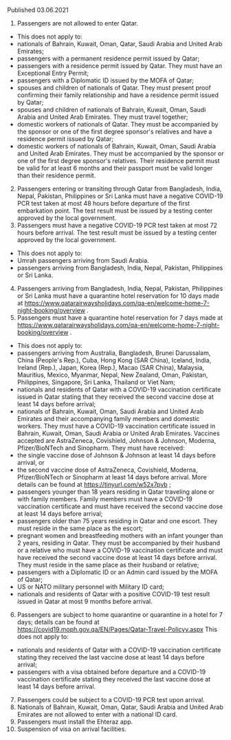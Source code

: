 Published 03.06.2021
1. Passengers are not allowed to enter Qatar. 
- This does not apply to:
- nationals of Bahrain, Kuwait, Oman, Qatar, Saudi Arabia and United Arab Emirates;
- passengers with a permanent residence permit issued by Qatar;
- passengers with a residence permit issued by Qatar. They must have an Exceptional Entry Permit;
- passengers with a Diplomatic ID issued by the MOFA of Qatar;
- spouses and children of nationals of Qatar. They must present proof confirming their family relationship and have a residence permit issued by Qatar;
- spouses and children of nationals of Bahrain, Kuwait, Oman, Saudi Arabia and United Arab Emirates. They must travel together;
- domestic workers of nationals of Qatar. They must be accompanied by the sponsor or one of the first degree sponsor's relatives and have a residence permit issued by Qatar;
- domestic workers of nationals of Bahrain, Kuwait, Oman, Saudi Arabia and United Arab Emirates. They must be accompanied by the sponsor or one of the first degree sponsor's relatives. Their residence permit must be valid for at least 6 months and their passport must be valid longer than their residence permit.
2. Passengers entering or transiting through Qatar from Bangladesh, India, Nepal, Pakistan, Philippines or Sri Lanka must have a negative COVID-19 PCR test taken at most 48 hours before departure of the first embarkation point. The test result must be issued by a testing center approved by the local government.
3. Passengers must have a negative COVID-19 PCR test taken at most 72 hours before arrival. The test result must be issued by a testing center approved by the local government.
- This does not apply to:
- Umrah passengers arriving from Saudi Arabia.
- passengers arriving from Bangladesh, India, Nepal, Pakistan, Philippines or Sri Lanka.
4. Passengers arriving from Bangladesh, India, Nepal, Pakistan, Philippines or Sri Lanka must have a quarantine hotel reservation for 10 days made at <a href="https://www.qatarairwaysholidays.com/qa-en/welcome-home-7-night-booking/overview">https://www.qatarairwaysholidays.com/qa-en/welcome-home-7-night-booking/overview</a> .
5. Passengers must have a quarantine hotel reservation for 7 days made at <a href="https://www.qatarairwaysholidays.com/qa-en/welcome-home-7-night-booking/overview">https://www.qatarairwaysholidays.com/qa-en/welcome-home-7-night-booking/overview</a> .
- This does not apply to:
- passengers arriving from Australia, Bangladesh, Brunei Darussalam, China (People's Rep.), Cuba, Hong Kong (SAR China), Iceland, India, Ireland (Rep.), Japan, Korea (Rep.), Macao (SAR China), Malaysia, Mauritius, Mexico, Myanmar, Nepal, New Zealand, Oman, Pakistan, Philippines, Singapore, Sri Lanka, Thailand or Viet Nam;
- nationals and residents of Qatar with a COVID-19 vaccination certificate issued in Qatar stating that they received the second vaccine dose at least 14 days before arrival;
- nationals of Bahrain, Kuwait, Oman, Saudi Arabia and United Arab Emirates and their accompanying family members and domestic workers. They must have a COVID-19 vaccination certificate issued in Bahrain, Kuwait, Oman, Saudi Arabia or United Arab Emirates. Vaccines accepted are AstraZeneca, Covishield, Johnson & Johnson, Moderna, Pfizer/BioNTech and Sinopharm. They must have received:
- the single vaccine dose of Johnson & Johnson at least 14 days before arrival, or
- the second vaccine dose of AstraZeneca, Covishield, Moderna, Pfizer/BioNTech or Sinopharm at least 14 days before arrival. More details can be found at <a href="https://tinyurl.com/w52x7pvb">https://tinyurl.com/w52x7pvb</a> ;
- passengers younger than 18 years residing in Qatar traveling alone or with family members. Family members must have a COVID-19 vaccination certificate and must have received the second vaccine dose at least 14 days before arrival;
- passengers older than 75 years residing in Qatar and one escort. They must reside in the same place as the escort;
- pregnant women and breastfeeding mothers with an infant younger than 2 years, residing in Qatar. They must be accompanied by their husband or a relative who must have a COVID-19 vaccination certificate and must have received the second vaccine dose at least 14 days before arrival. They must reside in the same place as their husband or relative;
- passengers with a Diplomatic ID or an Admin card issued by the MOFA of Qatar;
- US or NATO military personnel with Military ID card;
- nationals and residents of Qatar with a positive COVID-19 test result issued in Qatar at most 9 months before arrival.
6. Passengers are subject to home quarantine or quarantine in a hotel for 7 days; details can be found at <a href="https://covid19.moph.gov.qa/EN/Pages/Qatar-Travel-Policyy.aspx">https://covid19.moph.gov.qa/EN/Pages/Qatar-Travel-Policyy.aspx</a> 
This does not apply to:
- nationals and residents of Qatar with a COVID-19 vaccination certificate stating they received the last vaccine dose at least 14 days before arrival;
- passengers with a visa obtained before departure and a COVID-19 vaccination certificate stating they received the last vaccine dose at least 14 days before arrival.
7. Passengers could be subject to a COVID-19 PCR test upon arrival.
8. Nationals of Bahrain, Kuwait, Oman, Qatar, Saudi Arabia and United Arab Emirates are not allowed to enter with a national ID card.
9. Passengers must install the Ehteraz app.
10. Suspension of visa on arrival facilities.

